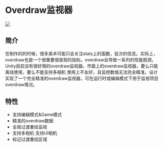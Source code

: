 # Overdraw监视器
![](1.gif)

## 简介
在制作的的时候，很多美术可能只会关注stats上的面数，批次的信息。实际上，overdraw也是一个很重要很直观的指标。overdraw会导致一系列的性能瓶颈。
Unity目前没有很好用的overdraw监视器。市面上的overdraw监视器，要么只能离线使用，要么不能支持多相机 使用上不友好，且监控数值无法完全精准。设计实现了一个完全精准的overdraw监视器，可在运行时或编辑模式下用于监视项目overdraw情况。

## 特性
- 支持编辑模式&Game模式
- 精准的overdraw数据
- 全局过渡重绘监视
- 支持多相机 支持UI相机
- 标记过渡重绘区域
